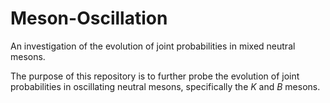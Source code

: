 # Meson-Oscillation
 An investigation of the evolution of joint probabilities in mixed neutral mesons.

The purpose of this repository is to further probe the evolution of joint probabilities in oscillating neutral mesons, specifically the $K$ and $B$ mesons.

